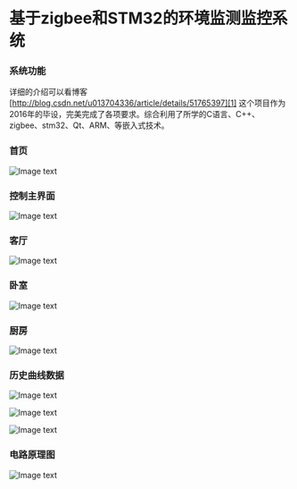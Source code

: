 # 基于zigbee和STM32的环境监测监控系统

### 系统功能
详细的介绍可以看博客[http://blog.csdn.net/u013704336/article/details/51765397][1]
这个项目作为2016年的毕设，完美完成了各项要求。综合利用了所学的C语言、C++、zigbee、stm32、Qt、ARM、等嵌入式技术。

  [1]: http://blog.csdn.net/u013704336/article/details/51765397
  
  ### 首页
  ![Image text](http://git.oschina.net/kevinlq0912/SmartHOme-ARM/raw/master/screen/home.png)
  
 ### 控制主界面
  ![Image text](http://git.oschina.net/kevinlq0912/SmartHOme-ARM/raw/master/screen/controlHome.png)
  
 ### 客厅
  ![Image text](http://git.oschina.net/kevinlq0912/SmartHOme-ARM/raw/master/screen/parlour.png)
  
 ### 卧室
  ![Image text](http://git.oschina.net/kevinlq0912/SmartHOme-ARM/raw/master/screen/bedroom.png)
  
 ### 厨房
   ![Image text](http://git.oschina.net/kevinlq0912/SmartHOme-ARM/raw/master/screen/kitchen.png)
  
 ### 历史曲线数据
   ![Image text](http://git.oschina.net/kevinlq0912/SmartHOme-ARM/raw/master/screen/temp.png)
   
   ![Image text](http://git.oschina.net/kevinlq0912/SmartHOme-ARM/raw/master/screen/smoke.png)
   
   ![Image text](http://git.oschina.net/kevinlq0912/SmartHOme-ARM/raw/master/screen/hum.png)
   
  ### 电路原理图
   ![Image text](http://git.oschina.net/kevinlq0912/SmartHOme-ARM/raw/master/screen/stm32.png)